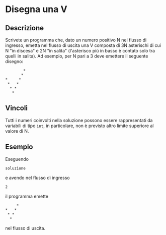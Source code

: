 Disegna una V
=============

Descrizione
-----------

Scrivete un programma che, dato un numero positivo N nel flusso di ingresso,
emetta nel flusso di uscita una V composta di 3N asterischi di cui N "in
discesa" e 2N "in salita" (l'asterisco più in basso è contato solo tra quelli in
salita). Ad esempio, per N pari a 3 deve emettere il seguente disegno:

	        *
	       *
	*     *
	 *   *
	  * *
	   *


Vincoli
-------

Tutti i numeri coinvolti nella soluzione possono essere rappresentati da
variabili di tipo `int`, in particolare, non è previsto altro limite superiore al
valore di N.


Esempio
-------

Eseguendo

	soluzione

e avendo nel flusso di ingresso

	2

il programma emette

	     *
	*   *
	 * *
	  *

nel flusso di uscita.
